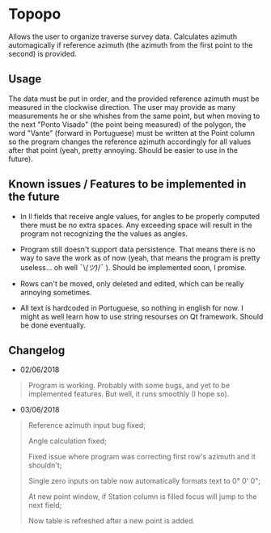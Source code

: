 # Topopo

Allows the user to organize traverse survey data. Calculates azimuth automagically if reference azimuth (the azimuth from the first point to the second) is provided.

## Usage

The data must be put in order, and the provided reference azimuth must be measured in the clockwise direction. The user may provide as many measurements he or she whishes from the same point, but when moving to the next "Ponto Visado" (the point being measured) of the polygon, the word "Vante" (forward in Portuguese) must be written at the Point column so the program changes the reference azimuth accordingly for all values after that point (yeah, pretty annoying. Should be easier to use in the future).

## Known issues / Features to be implemented in the future

   * In ll fields that receive angle values, for angles to be properly computed there must be no extra spaces. Any exceeding space will result in the program not recognizing the the values as angles.

  * Program still doesn't support data persistence. That means there is no way to save the work as of now (yeah, that means the program is pretty useless... oh well ¯\\_(ツ)_/¯ ). Should be implemented soon, I promise.
  
  * Rows can't be moved, only deleted and edited, which can be really annoying sometimes.
 
  * All text is hardcoded in Portuguese, so nothing in english for now. I might as well learn how to use string resourses on Qt framework. Should be done eventually.
 
 ## Changelog
 
  * 02/06/2018
  > Program is working. Probably with some bugs, and yet to be implemented features. But well, it runs smoothly (I hope so).
  * 03/06/2018
  > Reference azimuth input bug fixed;
  >
  > Angle calculation fixed;
  >
  > Fixed issue where program was correcting first row's azimuth and it shouldn't;
  >
  > Single zero inputs on table now automatically formats text to 0° 0' 0";
  >
  > At new point window, if Station column is filled focus will jump to the next field;
  >
  > Now table is refreshed after a new point is added.
